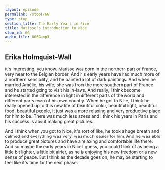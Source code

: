 ```yaml
---
layout: episode
permalink: /stops/6G
type: stop
section_title: The Early Years in Nice
title: Matisse's introduction to Nice
stop_id: 6G
audio_file: 006G.mp3
---
```


## Erika Holmquist-Wall

It's interesting, you know. Matisse was born in the northern part of France, very near to the Belgian border.  And his early years have had much more of a northern sensibility, and he painted a lot of dark paintings.  And when he married Amélie, his wife, she was from the more southern part of France and he started going to visit his in-laws.  And really, I think become interested in the difference in light in different parts of the world and different parts even of his own country.  When he got to Nice, I think he really opened up to this new life of beautiful color, beautiful light, beautiful food, beautiful people, it just was a more relaxing and very productive place for him to be.  There was much less stress and I think his years in Paris and his success is about making great pictures.

And I think when you got to Nice, it's sort of like, he took a huge breath and calmed and everything was very, was much easier for him.  And he was able to produce great pictures and have a relaxing and comfortable life there.  And so maybe the early years in Nice I guess, you could think of as being a little bit lighter, a little bit airier, as he is enjoying his new freedom or a new sense of peace.  But I think as the decade goes on, he may be starting to feel like it's time for the next phase.
